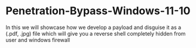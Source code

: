 # Penetration-Bypass-Windows-11-10
In this we will showcase how we develop a payload and disguise it as a (.pdf, .jpg) file which will give you a reverse shell completely hidden from user and windows firewall
